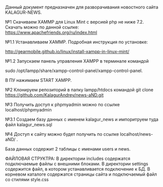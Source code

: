 Данный документ предназначен для разворачивания новостного сайта KALAGUR-NEWS.

№1 Скачиваем XAMMP для Linux Mint с версией php не ниже 7.2. Скачать можно по данной ссылке: 
https://www.apachefriends.org/ru/index.html

№1.1 Устанавливаем XAMMP. Подробная инструкция по установке:

http://gearmobile.github.io/linux/install-xampp-in-linux-mint/

№1.2 Запускаем панель управления XAMPP в терминале командой 

sudo /opt/lampp/share/xampp-control-panel/xampp-control-panel.

В ПУ нажимаем START XAMPP.


№2 Клонируем репозиторий в папку lampp/htdocs командой 
git clone https://github.com/KalagurAndrey/news-aND.git


№3 Получить доступ к phpmyadmin можно по ссылке localhost/phpmyadmin


№3.1 Cоздаем базу данных с именем kalagur_news и импоритруем туда файл kalagur_news.sql


№4  Доступ к сайту можно будет получить по ссылке localhost/news-aND/ . 


База данных содержит 2 таблицы с именами users и news. 


ФАЙЛОВАЯ СТРУКТРА:
В директории includes содержатся подключаемые файлы с внешними блоками.
В директории settings содержится файл, в котором устанавливается подключение к БД.
В корневом каталоге содержатся страницы сайта и подключаемый файл со стилями style.css
